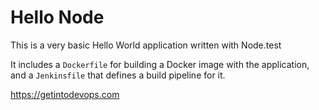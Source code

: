 # Hello Node
This is a very basic Hello World application written with Node.test

It includes a `Dockerfile` for building a Docker image with the application, and a `Jenkinsfile` that defines a build pipeline for it.

https://getintodevops.com
